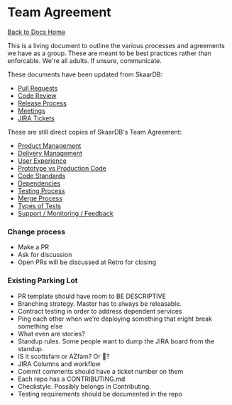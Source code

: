Team Agreement
===============================
[Back to Docs Home](../README.md)

This is a living document to outline the various processes and agreements we have as a group. These are meant to be best practices rather than enforcable. We're all adults. If unsure, communicate.

These documents have been updated from SkaarDB:

* [Pull Requests](PULL_REQUESTS.md)
* [Code Review](CODE_REVIEW.md)
* [Release Process](RELEASE_STRATEGY.md)
* [Meetings](MEETINGS.md)
* [JIRA Tickets](TICKETS.md)

These are still direct copies of SkaarDB's Team Agreement:

* [Product Management](PRODUCT_MANAGEMENT.md)
* [Delivery Management](DELIVERY_MANAGEMENT.md)
* [User Experience](USER_EXPERIENCE.md)
* [Prototype vs Production Code](PROTOTYPE_VS_PRODUCTION.md)
* [Code Standards](CODE_STANDARDS.md)
* [Dependencies](DEPENDENCIES.md)
* [Testing Process](TESTING_PROCESS.md)
* [Merge Process](MERGE_PROCESS.md)
* [Types of Tests](TYPES_OF_TESTS.md)
* [Support / Monitoring / Feedback](SUPPORT_MONITORING_FEEDBACK.md)


### Change process

- Make a PR
- Ask for discussion
- Open PRs will be discussed at Retro for closing

### Existing Parking Lot

- PR template should have room to BE DESCRIPTIVE
- Branching strategy. Master has to always be releasable. 
- Contract testing in order to address dependent services
- Ping each other when we’re deploying something that might break something else
- What even are stories?
- Standup rules. Some people want to dump the JIRA board from the standup.
- IS it scottsfam or AZfam? Or 🌵?
- JIRA Columns and workflow
- Commit comments should have a ticket number on them
- Each repo has a CONTRIBUTING.md
- Checkstyle. Possibly belongs in Contributing.
- Testing requirements should be documented in the repo



